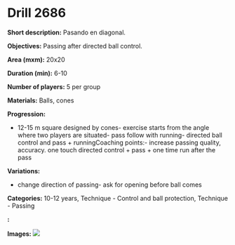 # Drill 2686

**Short description:**
Pasando en diagonal.

**Objectives:**
Passing after directed ball control.

**Area (mxm):**
20x20

**Duration (min):**
6-10

**Number of players:**
5 per group

**Materials:**
Balls, cones

**Progression:**
- 12-15 m square designed by cones- exercise starts from the angle where two players are situated- pass follow with running- directed ball control and pass + runningCoaching points:- increase passing quality, accuracy. one touch directed control + pass + one time run after the pass

**Variations:**
- change direction of passing- ask for opening before ball comes

**Categories:**
10-12 years, Technique - Control and ball protection, Technique - Passing

**:**


**Images:**
![](https://www.coachingfutsal.com/\images\19f8475f-50a0-45c3-b736-920705baa796_diagonals.png)

